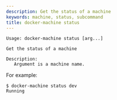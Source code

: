 ```yaml
---
description: Get the status of a machine
keywords: machine, status, subcommand
title: docker-machine status
---
```


```none
Usage: docker-machine status [arg...]

Get the status of a machine

Description:
   Argument is a machine name.
```

For example:

```
$ docker-machine status dev
Running
```